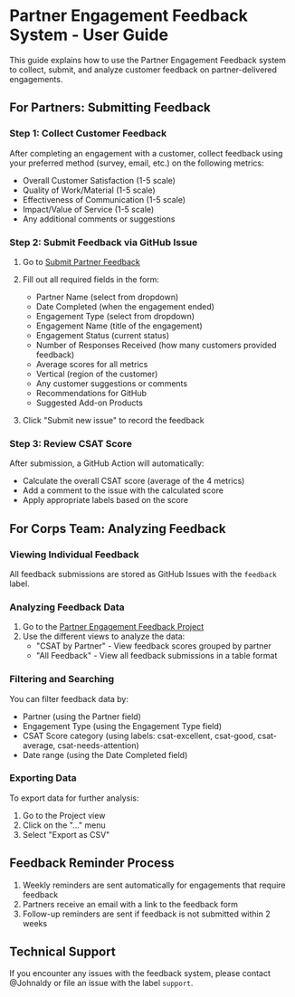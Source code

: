 # Partner Engagement Feedback System - User Guide

This guide explains how to use the Partner Engagement Feedback system to collect, submit, and analyze customer feedback on partner-delivered engagements.

## For Partners: Submitting Feedback

### Step 1: Collect Customer Feedback
After completing an engagement with a customer, collect feedback using your preferred method (survey, email, etc.) on the following metrics:
- Overall Customer Satisfaction (1-5 scale)
- Quality of Work/Material (1-5 scale)
- Effectiveness of Communication (1-5 scale)
- Impact/Value of Service (1-5 scale)
- Any additional comments or suggestions

### Step 2: Submit Feedback via GitHub Issue
1. Go to [Submit Partner Feedback](https://github.com/johnaldy/partner_feedback/issues/new?template=partner-feedback.yml)
2. Fill out all required fields in the form:
   - Partner Name (select from dropdown)
   - Date Completed (when the engagement ended)
   - Engagement Type (select from dropdown)
   - Engagement Name (title of the engagement)
   - Engagement Status (current status)
   - Number of Responses Received (how many customers provided feedback)
   - Average scores for all metrics
   - Vertical (region of the customer)
   - Any customer suggestions or comments
   - Recommendations for GitHub
   - Suggested Add-on Products

3. Click "Submit new issue" to record the feedback

### Step 3: Review CSAT Score
After submission, a GitHub Action will automatically:
- Calculate the overall CSAT score (average of the 4 metrics)
- Add a comment to the issue with the calculated score
- Apply appropriate labels based on the score

## For Corps Team: Analyzing Feedback

### Viewing Individual Feedback
All feedback submissions are stored as GitHub Issues with the `feedback` label.

### Analyzing Feedback Data
1. Go to the [Partner Engagement Feedback Project](https://github.com/johnaldy/partner_feedback/projects)
2. Use the different views to analyze the data:
   - "CSAT by Partner" - View feedback scores grouped by partner
   - "All Feedback" - View all feedback submissions in a table format

### Filtering and Searching
You can filter feedback data by:
- Partner (using the Partner field)
- Engagement Type (using the Engagement Type field)
- CSAT Score category (using labels: csat-excellent, csat-good, csat-average, csat-needs-attention)
- Date range (using the Date Completed field)

### Exporting Data
To export data for further analysis:
1. Go to the Project view
2. Click on the "..." menu
3. Select "Export as CSV"

## Feedback Reminder Process

1. Weekly reminders are sent automatically for engagements that require feedback
2. Partners receive an email with a link to the feedback form
3. Follow-up reminders are sent if feedback is not submitted within 2 weeks

## Technical Support
If you encounter any issues with the feedback system, please contact @Johnaldy or file an issue with the label `support`.

